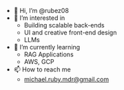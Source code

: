 - 👋 Hi, I’m @rubez08
- 👀 I’m interested in 
  - Building scalable back-ends
  - UI and creative front-end design
  - LLMs
- 🌱 I’m currently learning 
  - RAG Applications
  - AWS, GCP
- 📫 How to reach me 
  - michael.ruby.mdr@gmail.com

<!---
rubez08/rubez08 is a ✨ special ✨ repository because its `README.md` (this file) appears on your GitHub profile.
You can click the Preview link to take a look at your changes.
--->
